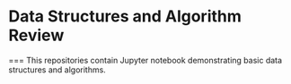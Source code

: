 # Data Structures and Algorithm Review
===
This repositories contain Jupyter notebook demonstrating basic data structures and algorithms.
